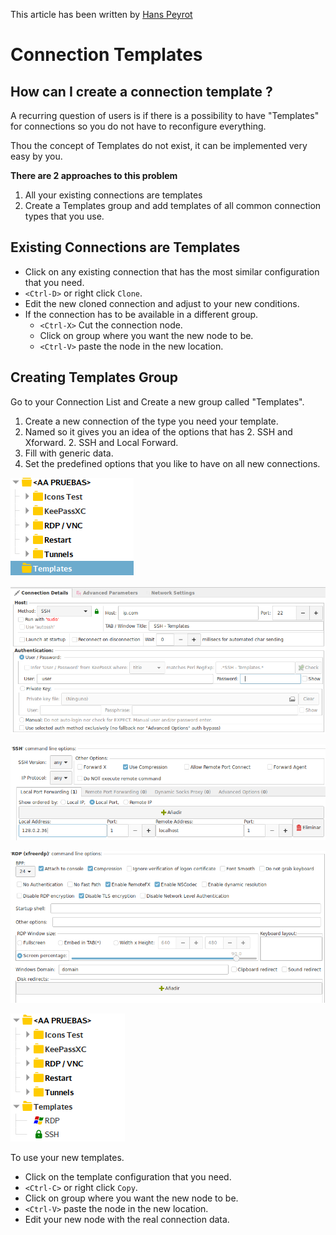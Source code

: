This article has been written by [Hans Peyrot](https://github.com/hanspr)

# Connection Templates

## How can I create a connection template ?

A recurring question of users is if there is a possibility to have "Templates" for connections so you do not have to reconfigure everything.

Thou the concept of Templates do not exist, it can be implemented very easy by you.

__There are 2 approaches to this problem__

1. All your existing connections are templates
1. Create a Templates group and add templates of all common connection types that you use.

## Existing Connections are Templates

+ Click on any existing connection that has the most similar configuration that you need.
+ `<Ctrl-D>` or right click `Clone`.
+ Edit the new cloned connection and adjust to your new conditions.
+ If the connection has to be available in a different group.
  - `<Ctrl-X>` Cut the connection node.
  - Click on group where you want the new node to be.
  - `<Ctrl-V>` paste the node in the new location.

## Creating Templates Group

Go to your Connection List and Create a new group called "Templates".

1. Create a new connection of the type you need your template.
1. Named so it gives you an idea of the options that has
    2. SSH and Xforward.
    2. SSH and Local Forward.
1. Fill with generic data.
1. Set the predefined options that you like to have on all new connections.

![](images/template1.png)

![](images/template2.png)

![](images/template3.png)

![](images/template4.png)

![](images/template5.png)

To use your new templates.

+ Click on the template configuration that you need.
+ `<Ctrl-C>` or right click `Copy`.
+ Click on group where you want the new node to be.
+ `<Ctrl-V>` paste the node in the new location.
+ Edit your new node with the real connection data.
